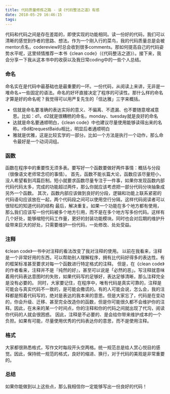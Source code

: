 ```yaml
---
title: 代码质量修炼之路 - 读《代码整洁之道》有感
date: 2018-05-29 16:46:15
tags:
---
```

代码和代码之间是存在差距的，即使实现的功能相同。读一份好的代码，我们可以清晰的感觉到作者的思路、想法。作为一个刚入行的菜鸟，我的代码质量总是会被mentor点名，codereview时总会收到很多comments。那如何提高自己的代码姿势水平呢，这里倾情推荐一本书《clean code》（《代码整洁之道》）。接下来，我会分享一下我从这本书中的收获以及我日常coding中的一些个人总结。

### **命名**
命名实在是代码中最基础也是最重要的一环。一份代码，从阅读上来讲，无非是一堆命名+一些固定的语法。命名的好坏直接决定了程序的可读性。那什么样的命名才算是好的命名呢？我觉得可以用严复先生的「信达雅」三字来概括。
- 信就是命名要准确的表达实际的意义、不偏离、不遗漏、也不要随意增减意思。比如：d1，d2就是很糟糕的命名，monday、tuesday就是良好的命名
- 达就是命名要通顺明白，《clean code》中也建议尽量使用能够读得出来的名称。rBd和requestBaidu相比，明显后者通顺明白
- 雅就是优雅，这是比较玄学的一部分。比如一个方法是执行一个动作，那么命令最好是一个动词词组。

### **函数**
函数在程序中的重要性无须多表。要写好一个函数要做好两件事情：概括与分段（很像语文老师常念叨的事情）。
首先，函数不能长篇大论，函数应该尽量短小，没人希望看到鸿篇巨制。短小就要求函数尽量专注于一件事，如果你发现函数内部代码代码太多，完成的功能超过两件，那么你就应该考虑把一部分代码分块抽象成另外一个函数。
其次，函数内部应该做到良好的分段，逻辑和功能上联系紧密的代码语句应该放在一起，两个代码段之间可以使用空行分隔，这样代码阅读者可以很轻松的知道代码的结构
最后，解决重复。如果一个功能在多个地方都有使用，那么我们应该写一份代码被多个地方引用，而不是在多个地方写多份代码。这样有几个好处，能够缩短代码工作量，更好的封装功能模块。同时也会对后期的维护升级带来巨大的好处，只需要维护一份代码，一处修改、处处受益。

### **注释**
《clean code》一书中对注释的看法改变了我对注释的使用。
以前在我看来，注释是一个非常好用的东西，可以帮助别人理解程序，拥有比代码好得多的表达性。有的框架标准甚至要求对每一个函数进行特定格式的注释。
但是，在《clean code》的作者看来，注释并不是『纯然的好』，甚至可以说是「必然的恶」。写注释就意味着用代码表达意图时的失败，如果代码写的足够好，表达足够清晰，那么注释完全是没有必要的。
同时，大家要记住，在程序中，唯有代码是真实可靠的，注释是可能会与真实代码不一致的，是可能会撒谎的。有的人可能会说，怎么会，我的注释都是照着代码写的，绝对是表达的我本来的意思。但是大家忘了，代码是在变动的，你会升级、迁移、甚至完全改造你的函数，但是你可能很久都不会维护你的注释。因此，在未来的某一个时间点，你的注释和你的代码之间就出现了代沟，阅读你代码的人就会很困惑。
因此，注释是不必要的、是会给你带来维护成本的一个负担。如果有可能，尽量使用优秀的代码表达你的意思，而不是使用注释。

### **格式**
大家都很熟悉格式，写作文时每段开头空两格。统一规范总是给人赏心悦目的感觉。因此，保持统一规范的格式，良好的缩进、换行，对于代码的美观是非常重要的。

### **总结**
如果你能做到以上这些点，那么我相信你一定能够写出一份良好的代码！